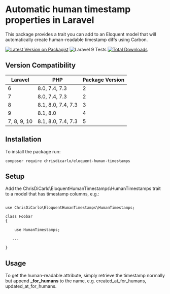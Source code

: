 # Automatic human timestamp properties in Laravel

This package provides a trait you can add to an Eloquent model that will automatically create human-readable timestamp diffs using Carbon.

[![Latest Version on Packagist](https://img.shields.io/packagist/v/chrisdicarlo/eloquent-human-timestamps.svg?style=flat-square)](https://packagist.org/packages/chrisdicarlo/eloquent-human-timestamps)
![Laravel 9 Tests](https://github.com/chrisdicarlo/eloquent-human-timestamps/actions/workflows/run-tests-L9.yml/badge.svg)
[![Total Downloads](https://img.shields.io/packagist/dt/chrisdicarlo/eloquent-human-timestamps.svg?style=flat-square)](https://packagist.org/packages/chrisdicarlo/eloquent-human-timestamps)

## Version Compatibility

| Laravel | PHP | Package Version |
| ------- | --- | --------------- |
| 6 | 8.0, 7.4, 7.3 | 2 |
| 7 | 8.0, 7.4, 7.3 | 2 |
| 8 | 8.1, 8.0, 7.4, 7.3 | 3 |
| 9 | 8.1, 8.0 | 4 |
| 7, 8, 9, 10| 8.1, 8.0, 7.4, 7.3| 5|

## Installation

To install the package run:

```
composer require chrisdicarlo/eloquent-human-timestamps
```

## Setup

Add the ChrisDiCarlo\EloquentHumanTimestamps\HumanTimestamps trait to a model that has timestamp columns, e.g.:

```

use ChrisDiCarlo\EloquentHumanTimestamps\HumanTimestamps;

class Foobar
{

    use HumanTimestamps;

   ...

}
```

## Usage

To get the human-readable attribute, simply retrieve the timestamp normally but append **_for_humans** to the name, e.g. created_at_for_humans, updated_at_for_humans.
